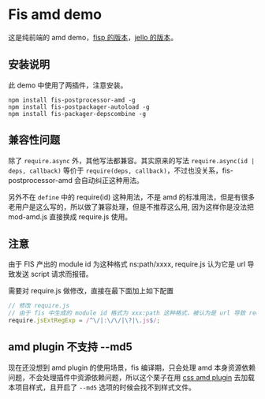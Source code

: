 Fis amd demo
================================

这是纯前端的 amd demo，[fisp 的版本](https://github.com/fex-team/fisp-amd-demo)，[jello 的版本](https://github.com/fex-team/jello-amd-demo)。

## 安装说明

此 demo 中使用了两插件，注意安装。

```
npm install fis-postprocessor-amd -g
npm install fis-postpackager-autoload -g
npm install fis-packager-depscombine -g
```

## 兼容性问题

除了 `require.async` 外，其他写法都兼容。其实原来的写法 `require.async(id | deps, callback)` 等价于 `require(deps, callback)`，不过也没关系，fis-postprocessor-amd 会自动纠正这种用法。

另外不在 `define` 中的 require(id) 这种用法，不是 amd 的标准用法，但是有很多老用户是这么写的，所以做了兼容处理，但是不推荐这么用, 因为这样你是没法把 mod-amd.js 直接换成 require.js 使用。

## 注意

由于 FIS 产出的 module id 为这种格式 ns:path/xxxx, require.js 认为它是 url 导致发送 script 请求而报错。

需要对 require.js 做修改，直接在最下面加上如下配置

```javascript
// 修改 require.js
// 由于 fis 中生成的 module id 格式为 xxx:path 这种格式，被认为是 url 导致 require.js 会发请求
require.jsExtRegExp = /^\/|:\/\/|\?|\.js$/;
```

## amd plugin 不支持 --md5

现在还没想到 amd plugin 的使用场景，fis 编译期，只会处理 amd 本身资源依赖问题，不会处理插件中资源依赖问题，所以这个栗子在用 [css amd plugin](https://github.com/guybedford/require-css) 去加载本项目样式，且开启了 `--md5` 选项的时候会找不到样式文件。